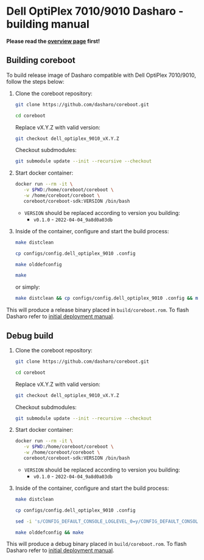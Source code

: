 # Dell OptiPlex 7010/9010 Dasharo - building manual

**Please read the [overview page](overview.md) first!**

## Building coreboot

To build release image of Dasharo compatible with Dell OptiPlex 7010/9010,
follow the steps below:

1. Clone the coreboot repository:

    ```bash
    git clone https://github.com/dasharo/coreboot.git
    ```

    ```bash
    cd coreboot
    ```

    Replace vX.Y.Z with valid version:

    ```bash
    git checkout dell_optiplex_9010_vX.Y.Z
    ```

    Checkout subdmodules:

    ```bash
    git submodule update --init --recursive --checkout
    ```

1. Start docker container:

    ```bash
    docker run --rm -it \
       -v $PWD:/home/coreboot/coreboot \
       -w /home/coreboot/coreboot \
       coreboot/coreboot-sdk:VERSION /bin/bash
    ```

    * `VERSION` should be replaced according to version you building:
      - `v0.1.0` - `2022-04-04_9a8d0a03db`

1. Inside of the container, configure and start the build process:

    ```bash
    make distclean
    ```

    ```bash
    cp configs/config.dell_optiplex_9010 .config
    ```

    ```bash
    make olddefconfig
    ```

    ```bash
    make
    ```

    or simply:

    ```bash
    make distclean && cp configs/config.dell_optiplex_9010 .config && make olddefconfig && make
    ```

This will produce a release binary placed in `build/coreboot.rom`. To flash
Dasharo refer to [initial deployment manual](initial-deployment.md).

## Debug build

1. Clone the coreboot repository:

    ```bash
    git clone https://github.com/dasharo/coreboot.git
    ```

    ```bash
    cd coreboot
    ```

    Replace vX.Y.Z with valid version:

    ```bash
    git checkout dell_optiplex_9010_vX.Y.Z
    ```

    Checkout subdmodules:

    ```bash
    git submodule update --init --recursive --checkout
    ```

1. Start docker container:

    ```bash
    docker run --rm -it \
       -v $PWD:/home/coreboot/coreboot \
       -w /home/coreboot/coreboot \
       coreboot/coreboot-sdk:VERSION /bin/bash
    ```

    * `VERSION` should be replaced according to version you building:
      - `v0.1.0` - `2022-04-04_9a8d0a03db`

1. Inside of the container, configure and start the build process:

    ```bash
    make distclean
    ```

    ```bash
    cp configs/config.dell_optiplex_9010 .config
    ```

    ```bash
    sed -i 's/CONFIG_DEFAULT_CONSOLE_LOGLEVEL_0=y/CONFIG_DEFAULT_CONSOLE_LOGLEVEL_8=y/g' .config
    ```

    ```bash
    make olddefconfig && make
    ```

This will produce a debug binary placed in `build/coreboot.rom`. To flash
Dasharo refer to [initial deployment manual](initial-deployment.md).
